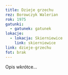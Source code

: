 ```yaml
---
title: Dzieje grzechu
rez: Borowczyk Walerian
rok: 1975
gatunki: 
  - gatunek: gatunek
lokacje:
  - lokacja: Skierniewice
    link: skierniewice
link: dzieje-grzechu
fot: brak
---
```

Opis wkrótce…